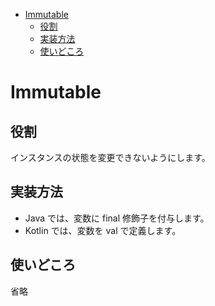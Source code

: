 - [Immutable](#immutable)
  - [役割](#役割)
  - [実装方法](#実装方法)
  - [使いどころ](#使いどころ)


# Immutable

## 役割

インスタンスの状態を変更できないようにします。


## 実装方法

- Java では、変数に final 修飾子を付与します。
- Kotlin では、変数を val で定義します。


## 使いどころ

省略

